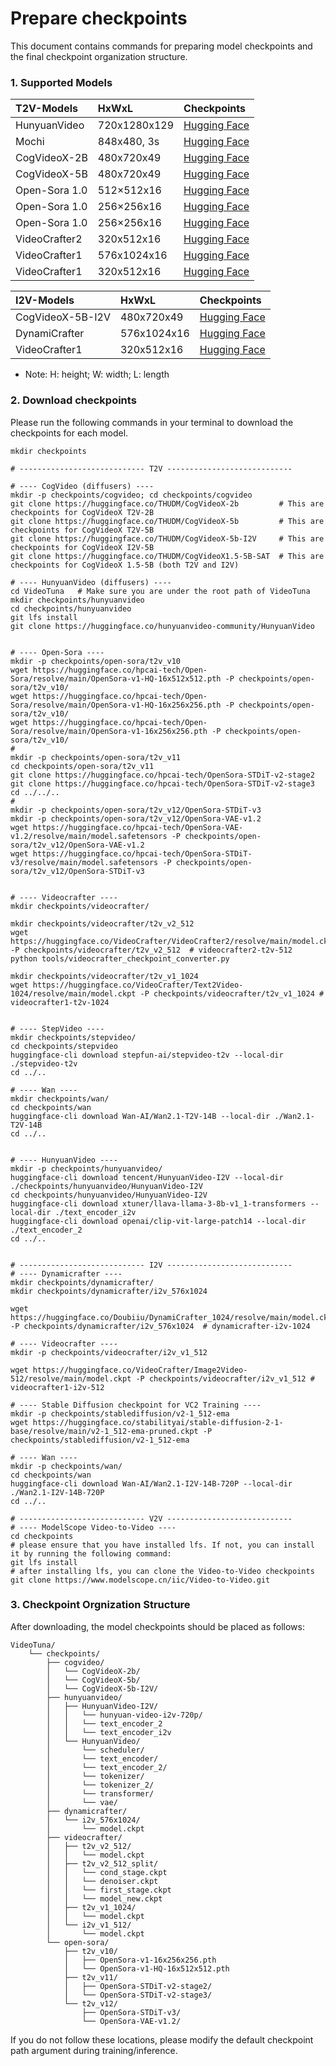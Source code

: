
# Prepare checkpoints

This document contains commands for preparing model checkpoints and the final checkpoint organization structure.


### 1. Supported Models

|T2V-Models|HxWxL|Checkpoints|
|:---------|:---------|:--------|
|HunyuanVideo|720x1280x129|[Hugging Face](https://huggingface.co/tencent/HunyuanVideo)
|Mochi|848x480, 3s|[Hugging Face](https://huggingface.co/genmo/mochi-1-preview)
|CogVideoX-2B|480x720x49|[Hugging Face](https://huggingface.co/THUDM/CogVideoX-2b)
|CogVideoX-5B|480x720x49|[Hugging Face](https://huggingface.co/THUDM/CogVideoX-5b)
|Open-Sora 1.0|512×512x16|[Hugging Face](https://huggingface.co/hpcai-tech/Open-Sora/blob/main/OpenSora-v1-HQ-16x512x512.pth)
|Open-Sora 1.0|256×256x16|[Hugging Face](https://huggingface.co/hpcai-tech/Open-Sora/blob/main/OpenSora-v1-HQ-16x256x256.pth)
|Open-Sora 1.0|256×256x16|[Hugging Face](https://huggingface.co/hpcai-tech/Open-Sora/blob/main/OpenSora-v1-16x256x256.pth)
|VideoCrafter2|320x512x16|[Hugging Face](https://huggingface.co/VideoCrafter/VideoCrafter2/blob/main/model.ckpt)
|VideoCrafter1|576x1024x16|[Hugging Face](https://huggingface.co/VideoCrafter/Text2Video-1024/blob/main/model.ckpt)
|VideoCrafter1|320x512x16|[Hugging Face](https://huggingface.co/VideoCrafter/Text2Video-512/blob/main/model.ckpt)

|I2V-Models|HxWxL|Checkpoints|
|:---------|:---------|:--------|
|CogVideoX-5B-I2V|480x720x49|[Hugging Face](https://huggingface.co/THUDM/CogVideoX-5b-I2V)
|DynamiCrafter|576x1024x16|[Hugging Face](https://huggingface.co/Doubiiu/DynamiCrafter_1024/blob/main/model.ckpt)|
|VideoCrafter1|320x512x16|[Hugging Face](https://huggingface.co/VideoCrafter/Image2Video-512/blob/main/model.ckpt)|

* Note: H: height; W: width; L: length


### 2. Download checkpoints
Please run the following commands in your terminal to download the checkpoints for each model.
```
mkdir checkpoints

# ---------------------------- T2V ----------------------------

# ---- CogVideo (diffusers) ----
mkdir -p checkpoints/cogvideo; cd checkpoints/cogvideo
git clone https://huggingface.co/THUDM/CogVideoX-2b         # This are checkpoints for CogVideoX T2V-2B
git clone https://huggingface.co/THUDM/CogVideoX-5b         # This are checkpoints for CogVideoX T2V-5B
git clone https://huggingface.co/THUDM/CogVideoX-5b-I2V     # This are checkpoints for CogVideoX I2V-5B
git clone https://huggingface.co/THUDM/CogVideoX1.5-5B-SAT  # This are checkpoints for CogVideoX 1.5-5B (both T2V and I2V)

# ---- HunyuanVideo (diffusers) ----
cd VideoTuna   # Make sure you are under the root path of VideoTuna
mkdir checkpoints/hunyuanvideo
cd checkpoints/hunyuanvideo
git lfs install
git clone https://huggingface.co/hunyuanvideo-community/HunyuanVideo


# ---- Open-Sora ----
mkdir -p checkpoints/open-sora/t2v_v10
wget https://huggingface.co/hpcai-tech/Open-Sora/resolve/main/OpenSora-v1-HQ-16x512x512.pth -P checkpoints/open-sora/t2v_v10/
wget https://huggingface.co/hpcai-tech/Open-Sora/resolve/main/OpenSora-v1-HQ-16x256x256.pth -P checkpoints/open-sora/t2v_v10/
wget https://huggingface.co/hpcai-tech/Open-Sora/resolve/main/OpenSora-v1-16x256x256.pth -P checkpoints/open-sora/t2v_v10/
#
mkdir -p checkpoints/open-sora/t2v_v11
cd checkpoints/open-sora/t2v_v11
git clone https://huggingface.co/hpcai-tech/OpenSora-STDiT-v2-stage2
git clone https://huggingface.co/hpcai-tech/OpenSora-STDiT-v2-stage3
cd ../../..
#
mkdir -p checkpoints/open-sora/t2v_v12/OpenSora-STDiT-v3
mkdir -p checkpoints/open-sora/t2v_v12/OpenSora-VAE-v1.2
wget https://huggingface.co/hpcai-tech/OpenSora-VAE-v1.2/resolve/main/model.safetensors -P checkpoints/open-sora/t2v_v12/OpenSora-VAE-v1.2
wget https://huggingface.co/hpcai-tech/OpenSora-STDiT-v3/resolve/main/model.safetensors -P checkpoints/open-sora/t2v_v12/OpenSora-STDiT-v3


# ---- Videocrafter ----
mkdir checkpoints/videocrafter/

mkdir checkpoints/videocrafter/t2v_v2_512
wget https://huggingface.co/VideoCrafter/VideoCrafter2/resolve/main/model.ckpt -P checkpoints/videocrafter/t2v_v2_512  # videocrafter2-t2v-512
python tools/videocrafter_checkpoint_converter.py

mkdir checkpoints/videocrafter/t2v_v1_1024
wget https://huggingface.co/VideoCrafter/Text2Video-1024/resolve/main/model.ckpt -P checkpoints/videocrafter/t2v_v1_1024 # videocrafter1-t2v-1024


# ---- StepVideo ----
mkdir checkpoints/stepvideo/
cd checkpoints/stepvideo
huggingface-cli download stepfun-ai/stepvideo-t2v --local-dir ./stepvideo-t2v
cd ../..

# ---- Wan ----
mkdir checkpoints/wan/
cd checkpoints/wan
huggingface-cli download Wan-AI/Wan2.1-T2V-14B --local-dir ./Wan2.1-T2V-14B
cd ../..


# ---- HunyuanVideo ----
mkdir -p checkpoints/hunyuanvideo/
huggingface-cli download tencent/HunyuanVideo-I2V --local-dir ./checkpoints/hunyuanvideo/HunyuanVideo-I2V
cd checkpoints/hunyuanvideo/HunyuanVideo-I2V
huggingface-cli download xtuner/llava-llama-3-8b-v1_1-transformers --local-dir ./text_encoder_i2v
huggingface-cli download openai/clip-vit-large-patch14 --local-dir ./text_encoder_2
cd ../..


# ---------------------------- I2V ----------------------------
# ---- Dynamicrafter ----
mkdir checkpoints/dynamicrafter/
mkdir checkpoints/dynamicrafter/i2v_576x1024

wget https://huggingface.co/Doubiiu/DynamiCrafter_1024/resolve/main/model.ckpt -P checkpoints/dynamicrafter/i2v_576x1024  # dynamicrafter-i2v-1024

# ---- Videocrafter ----
mkdir -p checkpoints/videocrafter/i2v_v1_512

wget https://huggingface.co/VideoCrafter/Image2Video-512/resolve/main/model.ckpt -P checkpoints/videocrafter/i2v_v1_512 # videocrafter1-i2v-512

# ---- Stable Diffusion checkpoint for VC2 Training ----
mkdir -p checkpoints/stablediffusion/v2-1_512-ema
wget https://huggingface.co/stabilityai/stable-diffusion-2-1-base/resolve/main/v2-1_512-ema-pruned.ckpt -P checkpoints/stablediffusion/v2-1_512-ema

# ---- Wan ----
mkdir -p checkpoints/wan/
cd checkpoints/wan
huggingface-cli download Wan-AI/Wan2.1-I2V-14B-720P --local-dir ./Wan2.1-I2V-14B-720P
cd ../..

# ---------------------------- V2V ----------------------------
# ---- ModelScope Video-to-Video ----
cd checkpoints
# please ensure that you have installed lfs. If not, you can install it by running the following command:
git lfs install
# after installing lfs, you can clone the Video-to-Video checkpoints
git clone https://www.modelscope.cn/iic/Video-to-Video.git

```


### 3. Checkpoint Orgnization Structure
After downloading, the model checkpoints should be placed as follows:

```
VideoTuna/
    └── checkpoints/
        ├── cogvideo/
        │   └── CogVideoX-2b/
        │   └── CogVideoX-5b/
        │   └── CogVideoX-5b-I2V/
        ├── hunyuanvideo/
        │   ├── HunyuanVideo-I2V/
        │   │   └── hunyuan-video-i2v-720p/
        │   │   └── text_encoder_2
        │   │   └── text_encoder_i2v
        │   └── HunyuanVideo/
        │       └── scheduler/
        │       └── text_encoder/
        │       └── text_encoder_2/
        │       └── tokenizer/
        │       └── tokenizer_2/
        │       └── transformer/
        │       └── vae/
        ├── dynamicrafter/
        │   └── i2v_576x1024/
        │       └── model.ckpt
        ├── videocrafter/
        │   ├── t2v_v2_512/
        │   │   └── model.ckpt
        │   ├── t2v_v2_512_split/
        │   │   └── cond_stage.ckpt
        │   │   └── denoiser.ckpt
        │   │   └── first_stage.ckpt
        │   │   └── model_new.ckpt
        │   ├── t2v_v1_1024/
        │   │   └── model.ckpt
        │   └── i2v_v1_512/
        │       └── model.ckpt
        └── open-sora/
            ├── t2v_v10/
            │   ├── OpenSora-v1-16x256x256.pth
            │   └── OpenSora-v1-HQ-16x512x512.pth
            ├── t2v_v11/
            │   ├── OpenSora-STDiT-v2-stage2/
            │   └── OpenSora-STDiT-v2-stage3/
            └── t2v_v12/
                ├── OpenSora-STDiT-v3/
                └── OpenSora-VAE-v1.2/
```

If you do not follow these locations, please modify the default checkpoint path argument during training/inference.
